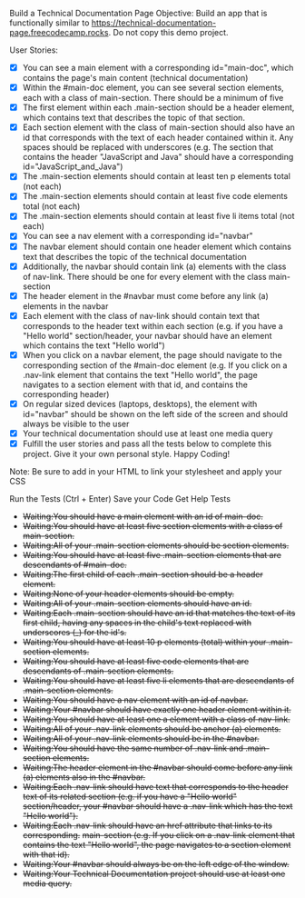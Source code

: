 Build a Technical Documentation Page
Objective: Build an app that is functionally similar to https://technical-documentation-page.freecodecamp.rocks. Do not copy this demo project.

User Stories:

- [x] You can see a main element with a corresponding id="main-doc", which contains the page's main content (technical documentation)
- [x] Within the #main-doc element, you can see several section elements, each with a class of main-section. There should be a minimum of five
- [x] The first element within each .main-section should be a header element, which contains text that describes the topic of that section.
- [x] Each section element with the class of main-section should also have an id that corresponds with the text of each header contained within it. Any spaces should be replaced with underscores (e.g. The section that contains the header "JavaScript and Java" should have a corresponding id="JavaScript_and_Java")
- [x] The .main-section elements should contain at least ten p elements total (not each)
- [x] The .main-section elements should contain at least five code elements total (not each)
- [x] The .main-section elements should contain at least five li items total (not each)
- [x] You can see a nav element with a corresponding id="navbar"
- [x] The navbar element should contain one header element which contains text that describes the topic of the technical documentation
- [x] Additionally, the navbar should contain link (a) elements with the class of nav-link. There should be one for every element with the class main-section
- [x] The header element in the #navbar must come before any link (a) elements in the navbar
- [x] Each element with the class of nav-link should contain text that corresponds to the header text within each section (e.g. if you have a "Hello world" section/header, your navbar should have an element which contains the text "Hello world")
- [x] When you click on a navbar element, the page should navigate to the corresponding section of the #main-doc element (e.g. If you click on a .nav-link element that contains the text "Hello world", the page navigates to a section element with that id, and contains the corresponding header)
- [x] On regular sized devices (laptops, desktops), the element with id="navbar" should be shown on the left side of the screen and should always be visible to the user
- [x] Your technical documentation should use at least one media query
- [x] Fulfill the user stories and pass all the tests below to complete this project. Give it your own personal style. Happy Coding!

Note: Be sure to add <link rel="stylesheet" href="styles.css"> in your HTML to link your stylesheet and apply your CSS

Run the Tests (Ctrl + Enter)
Save your Code
Get Help
Tests
- ~~Waiting:You should have a main element with an id of main-doc.~~
- ~~Waiting:You should have at least five section elements with a class of main-section.~~
- ~~Waiting:All of your .main-section elements should be section elements.~~
- ~~Waiting:You should have at least five .main-section elements that are descendants of #main-doc.~~
- ~~Waiting:The first child of each .main-section should be a header element.~~
- ~~Waiting:None of your header elements should be empty.~~
- ~~Waiting:All of your .main-section elements should have an id.~~
- ~~Waiting:Each .main-section should have an id that matches the text of its first child, having any spaces in the child's text replaced with underscores (_) for the id's.~~
- ~~Waiting:You should have at least 10 p elements (total) within your .main-section elements.~~
- ~~Waiting:You should have at least five code elements that are descendants of .main-section elements.~~
- ~~Waiting:You should have at least five li elements that are descendants of .main-section elements.~~
- ~~Waiting:You should have a nav element with an id of navbar.~~
- ~~Waiting:Your #navbar should have exactly one header element within it.~~
- ~~Waiting:You should have at least one a element with a class of nav-link.~~
- ~~Waiting:All of your .nav-link elements should be anchor (a) elements.~~
- ~~Waiting:All of your .nav-link elements should be in the #navbar.~~
- ~~Waiting:You should have the same number of .nav-link and .main-section elements.~~
- ~~Waiting:The header element in the #navbar should come before any link (a) elements also in the #navbar.~~
- ~~Waiting:Each .nav-link should have text that corresponds to the header text of its related section (e.g. if you have a "Hello world" section/header, your #navbar should have a .nav-link which has the text "Hello world").~~
- ~~Waiting:Each .nav-link should have an href attribute that links to its corresponding.~~ ~~main-section (e.g. If you click on a .nav-link element that contains the text "Hello world", the page navigates to a section element with that id).~~
- ~~Waiting:Your #navbar should always be on the left edge of the window.~~
- ~~Waiting:Your Technical Documentation project should use at least one media query.~~